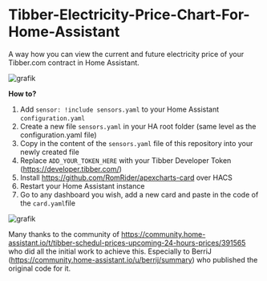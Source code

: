 # Tibber-Electricity-Price-Chart-For-Home-Assistant
A way how you can view the current and future electricity price of your Tibber.com contract in Home Assistant.

![grafik](https://github.com/dominikamann/Tibber-Electricity-Price-Chart-For-Home-Assistant/assets/29973737/d9213327-889f-41d5-8e90-c5fbcce6707d)

**How to?**

 1. Add `sensor: !include sensors.yaml` to your Home Assistant `configuration.yaml`
 2. Create a new file `sensors.yaml` in your HA root folder (same level as the configuration.yaml file)
 3. Copy in the content of the  `sensors.yaml` file of this repository into your newly created file
 4. Replace `ADD_YOUR_TOKEN_HERE` with your Tibber Developer Token (https://developer.tibber.com/)
 5. Install https://github.com/RomRider/apexcharts-card over HACS
 6. Restart your Home Assistant instance
 7. Go to any dashboard you wish, add a new card and paste in the code of the `card.yaml`file

![grafik](https://github.com/dominikamann/Tibber-Electricity-Price-Chart-For-Home-Assistant/assets/29973737/6d7381ab-cca9-4efa-9425-faa2ad59eed0)


Many thanks to the community of https://community.home-assistant.io/t/tibber-schedul-prices-upcoming-24-hours-prices/391565 who did all the initial work to achieve this. Especially to BerriJ (https://community.home-assistant.io/u/berrij/summary) who published the original code for it. 

